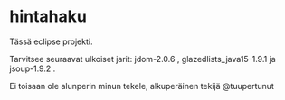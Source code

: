 # hintahaku


Tässä eclipse projekti.


Tarvitsee seuraavat ulkoiset jarit: jdom-2.0.6 , glazedlists_java15-1.9.1 ja jsoup-1.9.2 .


Ei toisaan ole alunperin minun tekele, alkuperäinen tekijä @tuupertunut

